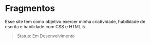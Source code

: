 # Fragmentos

<p> Esse site tem como objetivo exercer minha criatividade, habilidade de escrita e habilidade com CSS e HTML 5. </p>

> Status: Em Desenvolvimento

